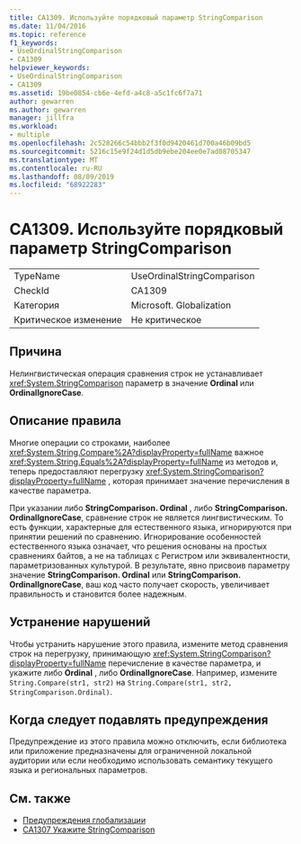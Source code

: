 ```yaml
---
title: CA1309. Используйте порядковый параметр StringComparison
ms.date: 11/04/2016
ms.topic: reference
f1_keywords:
- UseOrdinalStringComparison
- CA1309
helpviewer_keywords:
- UseOrdinalStringComparison
- CA1309
ms.assetid: 19be0854-cb6e-4efd-a4c8-a5c1fc6f7a71
author: gewarren
ms.author: gewarren
manager: jillfra
ms.workload:
- multiple
ms.openlocfilehash: 2c528266c54bbb2f3f0d9420461d700a46b09bd5
ms.sourcegitcommit: 5216c15e9f24d1d5db9ebe204ee0e7ad08705347
ms.translationtype: MT
ms.contentlocale: ru-RU
ms.lasthandoff: 08/09/2019
ms.locfileid: "68922283"
---
```

# <a name="ca1309-use-ordinal-stringcomparison"></a>CA1309. Используйте порядковый параметр StringComparison

|||
|-|-|
|TypeName|UseOrdinalStringComparison|
|CheckId|CA1309|
|Категория|Microsoft. Globalization|
|Критическое изменение|Не критическое|

## <a name="cause"></a>Причина

Нелингвистическая операция сравнения строк не устанавливает <xref:System.StringComparison> параметр в значение **Ordinal** или **OrdinalIgnoreCase**.

## <a name="rule-description"></a>Описание правила
Многие операции со строками, наиболее <xref:System.String.Compare%2A?displayProperty=fullName> важное <xref:System.String.Equals%2A?displayProperty=fullName> из методов и, теперь предоставляют перегрузку <xref:System.StringComparison?displayProperty=fullName> , которая принимает значение перечисления в качестве параметра.

При указании либо **StringComparison. Ordinal** , либо **StringComparison. OrdinalIgnoreCase**, сравнение строк не является лингвистическим. То есть функции, характерные для естественного языка, игнорируются при принятии решений по сравнению. Игнорирование особенностей естественного языка означает, что решения основаны на простых сравнениях байтов, а не на таблицах с Регистром или эквивалентности, параметризованных культурой. В результате, явно присвоив параметру значение **StringComparison. Ordinal** или **StringComparison. OrdinalIgnoreCase**, ваш код часто получает скорость, увеличивает правильность и становится более надежным.

## <a name="how-to-fix-violations"></a>Устранение нарушений
Чтобы устранить нарушение этого правила, измените метод сравнения строк на перегрузку, принимающую <xref:System.StringComparison?displayProperty=fullName> перечисление в качестве параметра, и укажите либо **Ordinal** , либо **OrdinalIgnoreCase**. Например, измените `String.Compare(str1, str2)` на `String.Compare(str1, str2, StringComparison.Ordinal)`.

## <a name="when-to-suppress-warnings"></a>Когда следует подавлять предупреждения
Предупреждение из этого правила можно отключить, если библиотека или приложение предназначены для ограниченной локальной аудитории или если необходимо использовать семантику текущего языка и региональных параметров.

## <a name="see-also"></a>См. также

- [Предупреждения глобализации](../code-quality/globalization-warnings.md)
- [CA1307 Укажите StringComparison](../code-quality/ca1307-specify-stringcomparison.md)